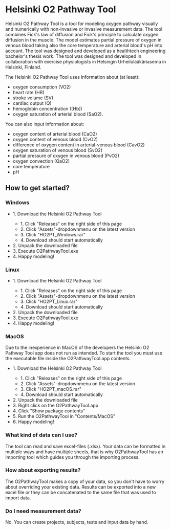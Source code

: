 # Helsinki O2 Pathway Tool

Helsinki O2 Pathway Tool is a tool for modeling oxygen pathway visually and numerically with non-invasive or invasive measurement data.
The tool combines Fick's law of diffusion and Fick's principle to calculate oxygen diffusion in the muscle. The model estimates
partial pressure of oxygen in venous blood taking also the core temperature and arterial blood's pH into account. The tool was 
designed and developed as a healthtech engineering bachelor's thesis work. The tool was designed and developed in collaboration 
with exercise physiologists in Helsingin Urheilulääkäriasema in Helsinki, Finland.

The Helsinki O2 Pathway Tool uses information about (at least): 
- oxygen consumption (VO2)
- heart rate (HR)
- stroke volume (SV)
- cardiac output (Q)
- hemoglobin concentration ([Hb])
- oxygen saturation of arterial blood (SaO2). 

You can also input information about:
- oxygen content of arterial blood (CaO2)
- oxygen content of venous blood (CvO2)
- difference of oxygen content in arterial-venous blood (CavO2)
- oxygen saturation of venous blood (SvO2)
- partial pressure of oxygen in venous blood (PvO2)
- oxygen convection (QaO2)
- core temperature
- pH

<h2>How to get started?</h2>

<h3>Windows</h3>
<ul>
<li>1. Download the Helsinki O2 Pathway Tool</li>
    <ul>
        <li>1. Click "Releases" on the right side of this page</li>
        <li>2. Click "Assets"-dropdownmenu on the latest version</li>
        <li>3. Click "HO2PT_Windows.rar"</li>
        <li>4. Download should start automatically</li>
    </ul>
<li>2. Unpack the downloaded file</li>
<li>3. Execute O2PathwayTool.exe</li>
<li>4. Happy modeling!</li>
</ul>

<h3>Linux</h3>
<ul>
<li>1. Download the Helsinki O2 Pathway Tool</li>
    <ul>
        <li>1. Click "Releases" on the right side of this page</li>
        <li>2. Click "Assets"-dropdownmenu on the latest version</li>
        <li>3. Click "HO2PT_Linux.rar"</li>
        <li>4. Download should start automatically</li>
    </ul>
<li>2. Unpack the downloaded file</li>
<li>3. Execute O2PathwayTool.exe</li>
<li>4. Happy modeling!</li>
</ul>

<h3>MacOS</h3>
<p>Due to the inexperience in MacOS of the developers the Helsinki O2 Pathway Tool app does not run as intended. To start the tool you must use the executable file inside the O2PathwayTool.app contents.</p>
<ul>
<li>1. Download the Helsinki O2 Pathway Tool</li>
    <ul>
        <li>1. Click "Releases" on the right side of this page</li>
        <li>2. Click "Assets"-dropdownmenu on the latest version</li>
        <li>3. Click "HO2PT_macOS.rar"</li>
        <li>4. Download should start automatically</li>
    </ul>
<li>2. Unpack the downloaded file</li>
<li>3. Right click on the O2PathwayTool.app</li>
<li>4. Click "Show package contents"</li>
<li>5. Run the O2PathwayTool in "Contents/MacOS"</li>
<li>6. Happy modeling!</li>
</ul>

<h3>What kind of data can I use?</h3>

The tool can read and save excel-files (.xlsx). Your data can be formatted in multiple ways and have multiple sheets, 
that is why O2PathwayTool has an importing tool which guides you through the importing process. 

<h3>How about exporting results?</h3>

The O2PathwayTool makes a copy of your data, so you don't have to worry about overriding your existing data. Results can be 
exported into a new excel file or they can be concatenated to the same file that was used to import data.

<h3>Do I need measurement data?</h3>

No. You can create projects, subjects, tests and input data by hand. 
